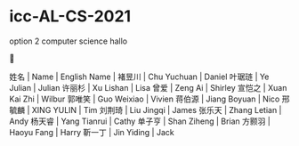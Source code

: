 # icc-AL-CS-2021
option 2 computer science
hallo

🤥

姓名 | Name | English Name |
褚昱川	| Chu Yuchuan | Daniel
叶琚琏 |	Ye Julian	| Julian
许丽杉	| Xu Lishan | Lisa
曾爱 | Zeng Ai | Shirley
宣恺之 |	Xuan Kai Zhi | Wilbur
郭唯笑 |	Guo Weixiao | Vivien
蒋伯源 |	Jiang Boyuan | Nico
邢毓麟 |	XING YULIN | Tim
刘荆琦 |	Liu Jingqi | James
张乐天 |	Zhang Letian | Andy
杨天睿 |	Yang Tianrui | Cathy
单子亨 |	Shan Ziheng | Brian
方颢羽 |	Haoyu Fang | Harry
靳一丁 |	Jin Yiding | Jack
